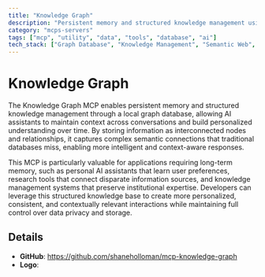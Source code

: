 ```yaml
---
title: "Knowledge Graph"
description: "Persistent memory and structured knowledge management using a local graph database for enhanced personalization and context retention."
category: "mcps-servers"
tags: ["mcp", "utility", "data", "tools", "database", "ai"]
tech_stack: ["Graph Database", "Knowledge Management", "Semantic Web", "Local Storage", "Context Retention"]
---
```


# Knowledge Graph

The Knowledge Graph MCP enables persistent memory and structured knowledge management through a local graph database, allowing AI assistants to maintain context across conversations and build personalized understanding over time. By storing information as interconnected nodes and relationships, it captures complex semantic connections that traditional databases miss, enabling more intelligent and context-aware responses.

This MCP is particularly valuable for applications requiring long-term memory, such as personal AI assistants that learn user preferences, research tools that connect disparate information sources, and knowledge management systems that preserve institutional expertise. Developers can leverage this structured knowledge base to create more personalized, consistent, and contextually relevant interactions while maintaining full control over data privacy and storage.

## Details

- **GitHub**: https://github.com/shaneholloman/mcp-knowledge-graph
- **Logo**: 
